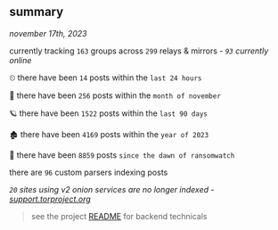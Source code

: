 
## summary
_november 17th, 2023_

currently tracking `163` groups across `299` relays & mirrors - _`93` currently online_

⏲ there have been `14` posts within the `last 24 hours`

🦈 there have been `256` posts within the `month of november`

🪐 there have been `1522` posts within the `last 90 days`

🏚 there have been `4169` posts within the `year of 2023`

🦕 there have been `8859` posts `since the dawn of ransomwatch`

there are `96` custom parsers indexing posts

_`20` sites using v2 onion services are no longer indexed - [support.torproject.org](https://support.torproject.org/onionservices/v2-deprecation/)_

> see the project [README](https://github.com/joshhighet/ransomwatch#ransomwatch--) for backend technicals
